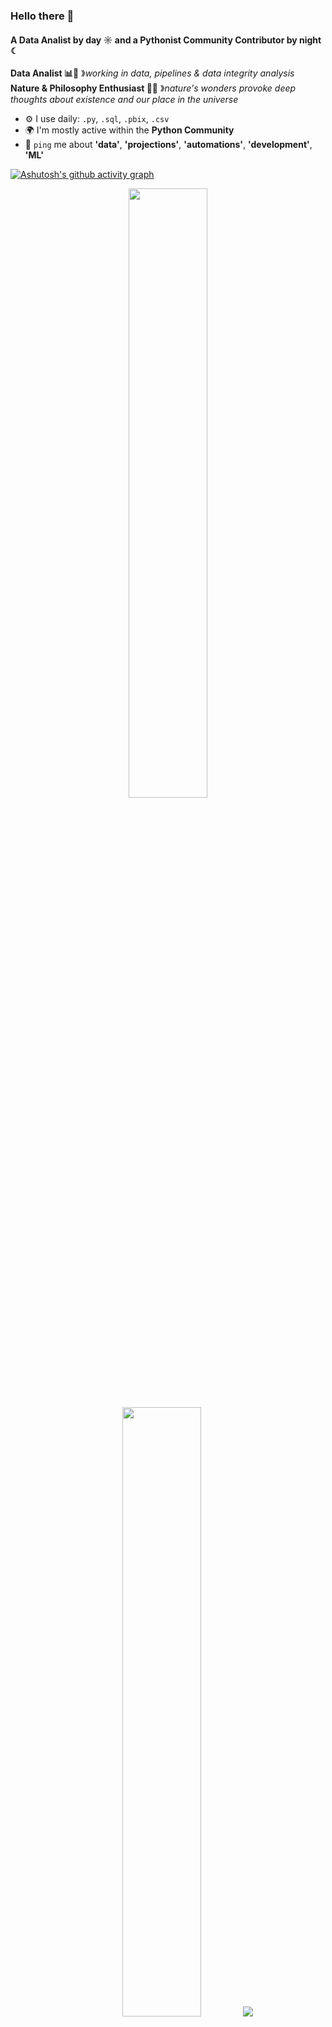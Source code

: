 ### Hello there 🤖

#### A Data Analist by day ☼ and a Pythonist Community Contributor by night ☾

**Data Analist 📊🦾** &#12299;_working in data, pipelines & data integrity analysis_
<br/>
**Nature & Philosophy Enthusiast 🌿📜** &#12299;_nature's wonders provoke deep thoughts about existence and our place in the universe_

- ⚙️ I use daily: `.py`, `.sql`, `.pbix`, `.csv`
- 🌍 I'm mostly active within the **Python Community**
- 💬 `ping` me about **'data'**, **'projections'**, **'automations'**, **'development'**, **'ML'**
  
[![Ashutosh's github activity graph](https://github-readme-activity-graph.vercel.app/graph?username=Faj3ricio&bg_color=000000&color=D10389&line=D10389&point=00A7FB&area=true&hide_border=true)](https://github.com/ashutosh00710/github-readme-activity-graph)

<div style="text-align: center;">
    <img height="50%" width="auto" src ="https://github-readme-stats.vercel.app/api?username=Faj3ricio&show_icons=true&count_private=true&theme=bear&hide_border=true&hide=issues,contribs&bg_color=00000000">
    <img height="50%" width="auto" src ="https://github-readme-stats.vercel.app/api/top-langs/?username=Faj3ricio&layout=compact&hide_border=true&theme=bear&bg_color=00000000&langs_count=6&hide=jupyter%20notebook,tex,css,php&exclude_repo=Pacman-AI">
    <img src ="https://github-readme-streak-stats.herokuapp.com?user=Faj3ricio&theme=bear&hide_border=true&background=FFFFFF00">
</div>



